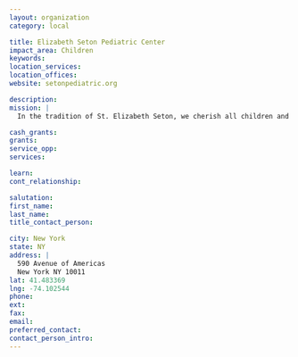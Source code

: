 ```yaml
---
layout: organization
category: local

title: Elizabeth Seton Pediatric Center
impact_area: Children
keywords: 
location_services: 
location_offices: 
website: setonpediatric.org

description: 
mission: |
  In the tradition of St. Elizabeth Seton, we cherish all children and believe in the healing power of loving relationships.  As a center of pediatric, rehabilitative and palliative care, we are inspired by her legacy as we join with families in the holistic care of their children.

cash_grants: 
grants: 
service_opp: 
services: 

learn: 
cont_relationship: 

salutation: 
first_name: 
last_name: 
title_contact_person: 

city: New York
state: NY
address: |
  590 Avenue of Americas     
  New York NY 10011
lat: 41.483369
lng: -74.102544
phone: 
ext: 
fax: 
email: 
preferred_contact: 
contact_person_intro: 
---
```

